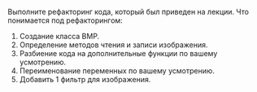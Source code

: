 Выполните рефакторинг кода, который был приведен на лекции. Что понимается под рефакторингом:

1.	Создание класса BMP.
2.	Определение методов чтения и записи изображения.
3.	Разбиение кода на дополнительные функции по вашему усмотрению.
4.	Переименование переменных по вашему усмотрению.
5.	Добавить 1 фильтр для изображения.

